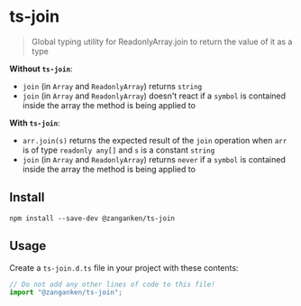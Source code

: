 # ts-join

> Global typing utility for ReadonlyArray.join to return the value of it as a type

**Without `ts-join`**:

- `join` (in `Array` and `ReadonlyArray`) returns `string`
- `join` (in `Array` and `ReadonlyArray`) doesn't react if a `symbol` is contained inside the array the method is being applied to

**With `ts-join`**:

- `arr.join(s)` returns the expected result of the `join` operation when `arr` is of type `readonly any[]` and `s` is a constant `string`
- `join` (in `Array` and `ReadonlyArray`) returns `never` if a `symbol` is contained inside the array the method is being applied to

## Install

```shell
npm install --save-dev @zanganken/ts-join
```

## Usage

Create a `ts-join.d.ts` file in your project with these contents:

```js
// Do not add any other lines of code to this file!
import "@zanganken/ts-join";
```
